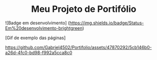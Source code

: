 <h1 align="center"> Meu Projeto de Portifólio </h1>

![Badge em desenvolvimento] (https://img.shields.io/badge/Status-Em%20desenvolvimento-brightgreen)


[Gif de exemplo das páginas] 

https://github.com/Gabriel4502/Portifolio/assets/47870292/5cb146b0-a26d-4fc0-bd98-f992a5cca8c0


